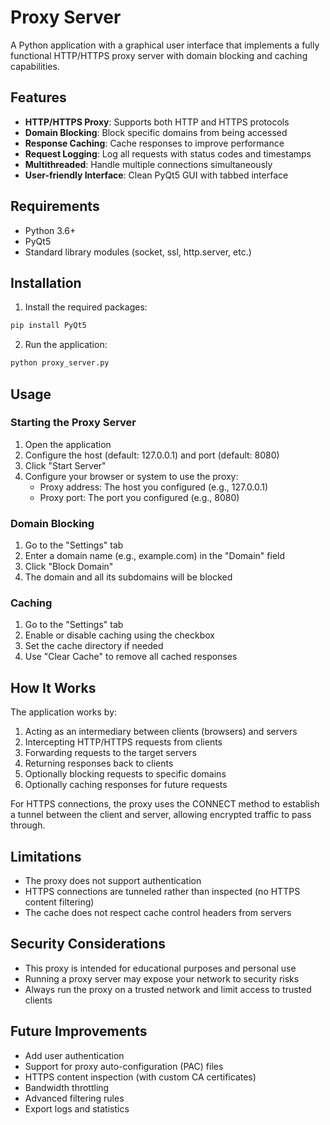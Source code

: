 # Proxy Server

A Python application with a graphical user interface that implements a fully functional HTTP/HTTPS proxy server with domain blocking and caching capabilities.

## Features

- **HTTP/HTTPS Proxy**: Supports both HTTP and HTTPS protocols
- **Domain Blocking**: Block specific domains from being accessed
- **Response Caching**: Cache responses to improve performance
- **Request Logging**: Log all requests with status codes and timestamps
- **Multithreaded**: Handle multiple connections simultaneously
- **User-friendly Interface**: Clean PyQt5 GUI with tabbed interface

## Requirements

- Python 3.6+
- PyQt5
- Standard library modules (socket, ssl, http.server, etc.)

## Installation

1. Install the required packages:

```bash
pip install PyQt5
```

2. Run the application:

```bash
python proxy_server.py
```

## Usage

### Starting the Proxy Server

1. Open the application
2. Configure the host (default: 127.0.0.1) and port (default: 8080)
3. Click "Start Server"
4. Configure your browser or system to use the proxy:
   - Proxy address: The host you configured (e.g., 127.0.0.1)
   - Proxy port: The port you configured (e.g., 8080)

### Domain Blocking

1. Go to the "Settings" tab
2. Enter a domain name (e.g., example.com) in the "Domain" field
3. Click "Block Domain"
4. The domain and all its subdomains will be blocked

### Caching

1. Go to the "Settings" tab
2. Enable or disable caching using the checkbox
3. Set the cache directory if needed
4. Use "Clear Cache" to remove all cached responses

## How It Works

The application works by:

1. Acting as an intermediary between clients (browsers) and servers
2. Intercepting HTTP/HTTPS requests from clients
3. Forwarding requests to the target servers
4. Returning responses back to clients
5. Optionally blocking requests to specific domains
6. Optionally caching responses for future requests

For HTTPS connections, the proxy uses the CONNECT method to establish a tunnel between the client and server, allowing encrypted traffic to pass through.

## Limitations

- The proxy does not support authentication
- HTTPS connections are tunneled rather than inspected (no HTTPS content filtering)
- The cache does not respect cache control headers from servers

## Security Considerations

- This proxy is intended for educational purposes and personal use
- Running a proxy server may expose your network to security risks
- Always run the proxy on a trusted network and limit access to trusted clients

## Future Improvements

- Add user authentication
- Support for proxy auto-configuration (PAC) files
- HTTPS content inspection (with custom CA certificates)
- Bandwidth throttling
- Advanced filtering rules
- Export logs and statistics 